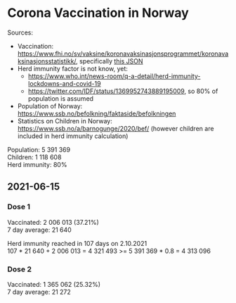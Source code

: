 # Corona Vaccination in Norway

Sources:

- Vaccination: <https://www.fhi.no/sv/vaksine/koronavaksinasjonsprogrammet/koronavaksinasjonsstatistikk/>, specifically [this JSON](https://www.fhi.no/api/chartdata/api/99119)
- Herd immunity factor is not know, yet:
  - <https://www.who.int/news-room/q-a-detail/herd-immunity-lockdowns-and-covid-19>
  - <https://twitter.com/IDF/status/1369952743889195009>, so 80% of population is assumed
- Population of Norway: <https://www.ssb.no/befolkning/faktaside/befolkningen>
- Statistics on Children in Norway: https://www.ssb.no/a/barnogunge/2020/bef/ (however children are included in herd immunity calculation)

Population: 5 391 369  
Children: 1 118 608  
Herd immunity: 80%  

## 2021-06-15

### Dose 1

Vaccinated: 2 006 013 (37.21%)  
7 day average: 21 640

Herd immunity reached in 107 days on 2.10.2021  
107 * 21 640 + 2 006 013 = 4 321 493 >= 5 391 369 * 0.8 = 4 313 096

### Dose 2

Vaccinated: 1 365 062 (25.32%)  
7 day average: 21 272

